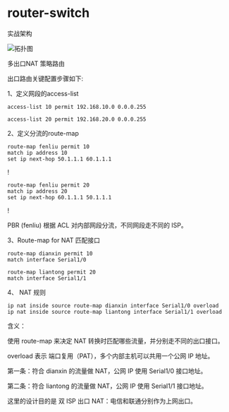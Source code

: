 # router-switch

实战架构

![拓扑图](https://github.com/shunetwork/router-switch/raw/main/多出口NAT策略路由案例/拓扑图/拓扑.jpg)


多出口NAT 策略路由

出口路由关键配置步骤如下:


1、定义网段的access-list

```shell
access-list 10 permit 192.168.10.0 0.0.0.255
```

```shell
access-list 20 permit 192.168.20.0 0.0.0.255
```

2、定义分流的route-map

```shell
route-map fenliu permit 10
match ip address 10
set ip next-hop 50.1.1.1 60.1.1.1
```
!         
```shell
route-map fenliu permit 20
match ip address 20
set ip next-hop 60.1.1.1 50.1.1.1
```
!  

PBR (fenliu) 根据 ACL 对内部网段分流，不同网段走不同的 ISP。

3、Route-map for NAT 匹配接口

```shell
route-map dianxin permit 10
match interface Serial1/0
```

```shell
route-map liantong permit 20
match interface Serial1/1
```


4、 NAT 规则

```shell
ip nat inside source route-map dianxin interface Serial1/0 overload
ip nat inside source route-map liantong interface Serial1/1 overload
```

含义：

使用 route-map 来决定 NAT 转换时匹配哪些流量，并分别走不同的出口接口。

overload 表示 端口复用（PAT），多个内部主机可以共用一个公网 IP 地址。

第一条：符合 dianxin 的流量做 NAT，公网 IP 使用 Serial1/0 接口地址。

第二条：符合 liantong 的流量做 NAT，公网 IP 使用 Serial1/1 接口地址。

这里的设计目的是 双 ISP 出口 NAT：电信和联通分别作为上网出口。


